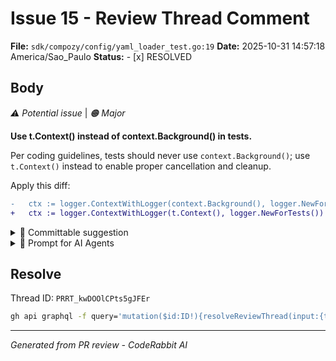 # Issue 15 - Review Thread Comment

**File:** `sdk/compozy/config/yaml_loader_test.go:19`
**Date:** 2025-10-31 14:57:18 America/Sao_Paulo
**Status:** - [x] RESOLVED

## Body

_⚠️ Potential issue_ | _🟠 Major_

**Use t.Context() instead of context.Background() in tests.**

Per coding guidelines, tests should never use `context.Background()`; use `t.Context()` instead to enable proper cancellation and cleanup.



Apply this diff:

```diff
-	ctx := logger.ContextWithLogger(context.Background(), logger.NewForTests())
+	ctx := logger.ContextWithLogger(t.Context(), logger.NewForTests())
```

<!-- suggestion_start -->

<details>
<summary>📝 Committable suggestion</summary>

> ‼️ **IMPORTANT**
> Carefully review the code before committing. Ensure that it accurately replaces the highlighted code, contains no missing lines, and has no issues with indentation. Thoroughly test & benchmark the code to ensure it meets the requirements.

```suggestion
	ctx := logger.ContextWithLogger(t.Context(), logger.NewForTests())
```

</details>

<!-- suggestion_end -->

<details>
<summary>🤖 Prompt for AI Agents</summary>

```
In sdk/compozy/config/yaml_loader_test.go around line 19, the test creates a
context with context.Background(); update this to use the test's cancellable
context by replacing context.Background() with t.Context() (i.e., ctx :=
logger.ContextWithLogger(t.Context(), logger.NewForTests())), ensuring the test
function has the standard *testing.T parameter named t so the t.Context() method
is available.
```

</details>

<!-- This is an auto-generated comment by CodeRabbit -->

## Resolve

Thread ID: `PRRT_kwDOOlCPts5gJFEr`

```bash
gh api graphql -f query='mutation($id:ID!){resolveReviewThread(input:{threadId:$id}){thread{isResolved}}}' -F id=PRRT_kwDOOlCPts5gJFEr
```

---
*Generated from PR review - CodeRabbit AI*
